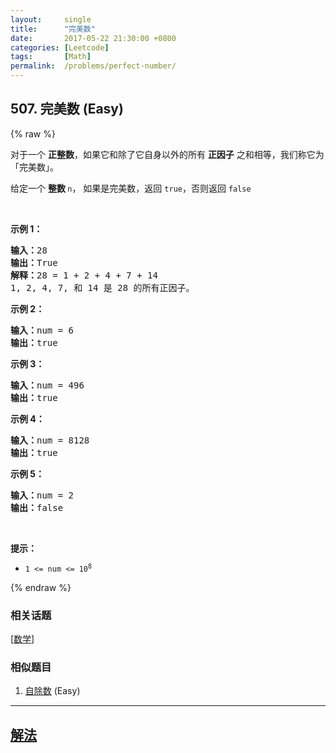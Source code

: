 ```yaml
---
layout:     single
title:      "完美数"
date:       2017-05-22 21:30:00 +0800
categories: [Leetcode]
tags:       [Math]
permalink:  /problems/perfect-number/
---
```


## 507. 完美数 (Easy)

{% raw %}

<p>对于一个&nbsp;<strong>正整数</strong>，如果它和除了它自身以外的所有 <strong>正因子</strong> 之和相等，我们称它为 「完美数」。</p>

<p>给定一个&nbsp;<strong>整数&nbsp;</strong><code>n</code>，&nbsp;如果是完美数，返回 <code>true</code>，否则返回 <code>false</code></p>

<p>&nbsp;</p>

<p><strong>示例 1：</strong></p>

<pre><strong>输入：</strong>28
<strong>输出：</strong>True
<strong>解释：</strong>28 = 1 + 2 + 4 + 7 + 14
1, 2, 4, 7, 和 14 是 28 的所有正因子。</pre>

<p><strong>示例 2：</strong></p>

<pre><strong>输入：</strong>num = 6
<strong>输出：</strong>true
</pre>

<p><strong>示例 3：</strong></p>

<pre><strong>输入：</strong>num = 496
<strong>输出：</strong>true
</pre>

<p><strong>示例 4：</strong></p>

<pre><strong>输入：</strong>num = 8128
<strong>输出：</strong>true
</pre>

<p><strong>示例 5：</strong></p>

<pre><strong>输入：</strong>num = 2
<strong>输出：</strong>false
</pre>

<p>&nbsp;</p>

<p><strong>提示：</strong></p>

<ul>
	<li><code>1 &lt;= num &lt;= 10<sup>8</sup></code></li>
</ul>

{% endraw %}

### 相关话题
  [[数学](https://github.com/awesee/leetcode/tree/main/tag/math/README.md)]

### 相似题目
  1. [自除数](/problems/self-dividing-numbers) (Easy)

---

## [解法](https://github.com/awesee/leetcode/tree/main/problems/perfect-number)
